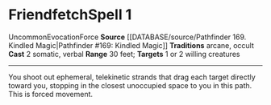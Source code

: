 ﻿---
actions: '[two-actions]'
component:
- Somatic
- Verbal
heighten_level: '1'
id: '860'
level: '1'
name: Friendfetch
range: 30 feet
rarity: Uncommon
school: Evocation
source: '[[DATABASE/source/Pathfinder 169. Kindled Magic|Pathfinder #169: Kindled
  Magic]]'
target: 1 or 2 willing creatures
tradition:
- Arcane
- Occult
trait:
- '[[DATABASE/trait/Evocation|Evocation]]'
- '[[DATABASE/trait/Force|Force]]'
- '[[DATABASE/trait/Uncommon|Uncommon]]'
type: Spell

---
# Friendfetch<span class="item-type">Spell 1</span>

<span class="trait-uncommon item-trait">Uncommon</span><span class="item-trait">Evocation</span><span class="item-trait">Force</span>
**Source** [[DATABASE/source/Pathfinder 169. Kindled Magic|Pathfinder #169: Kindled Magic]]
**Traditions** arcane, occult
**Cast** <span class="action-icon">2</span> somatic, verbal
**Range** 30 feet; **Targets** 1 or 2 willing creatures

---
You shoot out ephemeral, telekinetic strands that drag each target directly toward you, stopping in the closest unoccupied space to you in this path. This is forced movement.